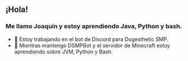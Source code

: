 ## ¡Hola!

### Me llamo Joaquín y estoy aprendiendo Java, Python y bash.
- 🔭 Estoy trabajando en el bot de Discord para Dogesthetic SMP.
- 🌱 Mientras mantengo DSMPBot y el servidor de Minecraft estoy aprendiendo sobre JVM, Python y Bash.

